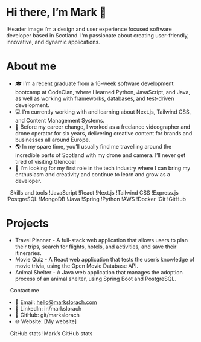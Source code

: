 # 
# Hi there, I’m Mark 👋
!Header image
I’m a design and user experience focused software developer based in Scotland. I’m passionate about creating user-friendly, innovative, and dynamic applications.
# About me
* 🎓 I’m a recent graduate from a 16-week software development bootcamp at CodeClan, where I learned Python, JavaScript, and Java, as well as working with frameworks, databases, and test-driven development.
* 💻 I’m currently working with and learning about Next.js, Tailwind CSS, and Content Management Systems.
* 🎥 Before my career change, I worked as a freelance videographer and drone operator for six years, delivering creative content for brands and businesses all around Europe.
* 🌎 In my spare time, you’ll usually find me travelling around the incredible parts of Scotland with my drone and camera. I’ll never get tired of visiting Glencoe!
* 🚀 I’m looking for my first role in the tech industry where I can bring my enthusiasm and creativity and continue to learn and grow as a developer.

⠀Skills and tools
!JavaScript !React !Next.js !Tailwind CSS !Express.js !PostgreSQL !MongoDB !Java !Spring !Python !AWS !Docker !Git !GitHub
# Projects
* Travel Planner - A full-stack web application that allows users to plan their trips, search for flights, hotels, and activities, and save their itineraries.
* Movie Quiz - A React web application that tests the user’s knowledge of movie trivia, using the Open Movie Database API.
* Animal Shelter - A Java web application that manages the adoption process of an animal shelter, using Spring Boot and PostgreSQL.

⠀Contact me
* 📧 Email: hello@markslorach.com
* 💼 LinkedIn: in/markslorach
* 🐙 GitHub: git/markslorach
* 🌐 Website: [My website]

⠀GitHub stats
!Mark’s GitHub stats
